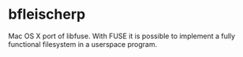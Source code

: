 # bfleischerp
Mac OS X port of libfuse. With FUSE it is possible to implement a fully functional filesystem in a userspace program.
